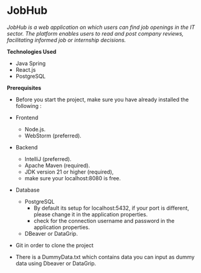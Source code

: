 
# JobHub

*JobHub is a web application on which users can find job openings in the IT sector. The platform enables users to read and post company reviews, facilitating informed job or internship decisions.*

**Technologies Used**
- Java Spring
- React.js
- PostgreSQL

**Prerequisites**
- Before you start the project, make sure you have already installed the following :

- Frontend 
  - Node.js.
  - WebStorm (preferred).

- Backend 
  - IntelliJ (preferred).
  - Apache Maven (required).
  - JDK version 21 or higher (required),
  - make sure your localhost:8080 is free.

- Database
  - PostgreSQL
    - By default its setup for localhost:5432, if your port is different, please change it in the application properties.
    - check for the connection username and password in the application properties.
  - DBeaver or DataGrip.

- Git in order to clone the project

- There is a DummyData.txt which contains data you can input as dummy data using Dbeaver or DataGrip.


